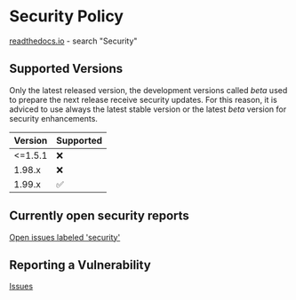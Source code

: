 # Security Policy

[readthedocs.io](https://dashboard-tactics-pi.readthedocs.io) - search "Security"

## Supported Versions

Only the latest released version, the development versions called _beta_ used to prepare the next release receive security updates.
For this reason, it is adviced to use always the latest stable version or the latest _beta_ version for security enhancements.

| Version | Supported          |
| ------- | ------------------ |
| <=1.5.1 | :x:                |
| 1.98.x  | :x:                |
| 1.99.x  | :white_check_mark: |

## Currently open security reports

[Open issues labeled 'security'](https://github.com/canne/dashboard_tactics_pi/issues?q=is%3Aissue+is%3Aopen+label%3Asecurity)

## Reporting a Vulnerability

[Issues](https://github.com/canne/dashboard_tactics_pi/issues)
